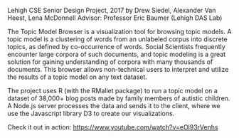 Lehigh CSE Senior Design Project, 2017
by Drew Siedel, Alexander Van Heest, Lena McDonnell
Advisor: Professor Eric Baumer (Lehigh DAS Lab)

The Topic Model Browser is a visualization tool for browsing topic models. A topic model is a clustering of words from an unlabeled corpus into discrete topics, as defined by co-occurrence of words. Social Scientists frequently encounter large corpora of such documents, and topic modeling is a great solution for gaining understanding of corpora with many thousands of documents. This browser allows non-technical users to interpret and utilize the results of a topic model on any text dataset.

The project uses R (with the RMallet package) to run a topic model on a dataset of 38,000+ blog posts made by family members of autistic children. A Node.js server processes the data and sends it to the client, where we use the Javascript library D3 to create our visualizations.


Check it out in action: https://www.youtube.com/watch?v=eOl93rVenhs
